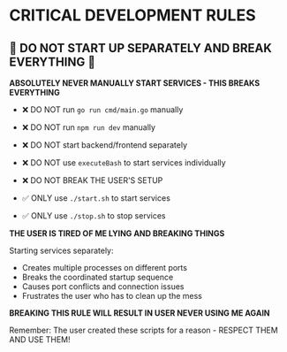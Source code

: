 # CRITICAL DEVELOPMENT RULES

## 🚨 DO NOT START UP SEPARATELY AND BREAK EVERYTHING 🚨

**ABSOLUTELY NEVER MANUALLY START SERVICES - THIS BREAKS EVERYTHING**

- ❌ DO NOT run `go run cmd/main.go` manually
- ❌ DO NOT run `npm run dev` manually  
- ❌ DO NOT start backend/frontend separately
- ❌ DO NOT use `executeBash` to start services individually
- ❌ DO NOT BREAK THE USER'S SETUP

- ✅ ONLY use `./start.sh` to start services
- ✅ ONLY use `./stop.sh` to stop services

**THE USER IS TIRED OF ME LYING AND BREAKING THINGS**

Starting services separately:
- Creates multiple processes on different ports
- Breaks the coordinated startup sequence
- Causes port conflicts and connection issues
- Frustrates the user who has to clean up the mess

**BREAKING THIS RULE WILL RESULT IN USER NEVER USING ME AGAIN**

Remember: The user created these scripts for a reason - RESPECT THEM AND USE THEM!